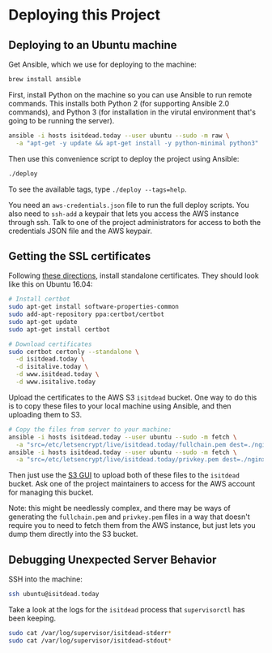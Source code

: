 # Deploying this Project

## Deploying to an Ubuntu machine

Get Ansible, which we use for deploying to the machine:

```bash
brew install ansible
```

First, install Python on the machine so you can use Ansible
to run remote commands.  This installs both Python 2 (for
supporting Ansible 2.0 commands), and Python 3 (for
installation in the virutal environment that's going to be
running the server).

```bash
ansible -i hosts isitdead.today --user ubuntu --sudo -m raw \
  -a "apt-get -y update && apt-get install -y python-minimal python3"
```

Then use this convenience script to deploy the project using
Ansible:

```bash
./deploy
```

To see the available tags, type `./deploy --tags=help`.

You need an `aws-credentials.json` file to run the full
deploy scripts.  You also need to `ssh-add` a keypair that
lets you access the AWS instance through ssh.  Talk to one
of the project administrators for access to both the
credentials JSON file and the AWS keypair.

## Getting the SSL certificates

Following [these
directions](https://certbot.eff.org/#ubuntuxenial-nginx),
install standalone certificates.  They should look like this
on Ubuntu 16.04:

```bash
# Install certbot
sudo apt-get install software-properties-common
sudo add-apt-repository ppa:certbot/certbot
sudo apt-get update
sudo apt-get install certbot 

# Download certificates
sudo certbot certonly --standalone \
  -d isitdead.today \
  -d isitalive.today \
  -d www.isitdead.today \
  -d www.isitalive.today
```

Upload the certificates to the AWS S3 `isitdead` bucket.
One way to do this is to copy these files to your local
machine using Ansible, and then uploading them to S3.

```bash
# Copy the files from server to your machine:
ansible -i hosts isitdead.today --user ubuntu --sudo -m fetch \
  -a "src=/etc/letsencrypt/live/isitdead.today/fullchain.pem dest=./nginx.crt flat=yes"
ansible -i hosts isitdead.today --user ubuntu --sudo -m fetch \
  -a "src=/etc/letsencrypt/live/isitdead.today/privkey.pem dest=./nginx.key flat=yes"
```

Then just use the
[S3 GUI](https://console.aws.amazon.com/s3/) to upload both
of these files to the `isitdead` bucket.  Ask one of the
project maintainers to access for the AWS account for
managing this bucket.

Note: this might be needlessly complex, and there may be
ways of generating the `fullchain.pem` and `privkey.pem`
files in a way that doesn't require you to need to fetch
them from the AWS instance, but just lets you dump them
directly into the S3 bucket.

## Debugging Unexpected Server Behavior

SSH into the machine:

```bash
ssh ubuntu@isitdead.today
```

Take a look at the logs for the `isitdead` process that
`supervisorctl` has been keeping.

```bash
sudo cat /var/log/supervisor/isitdead-stderr*
sudo cat /var/log/supervisor/isitdead-stdout*
```
